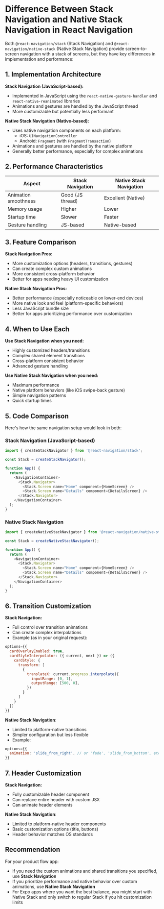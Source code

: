 # Difference Between Stack Navigation and Native Stack Navigation in React Navigation

Both `@react-navigation/stack` (Stack Navigation) and `@react-navigation/native-stack` (Native Stack Navigation) provide screen-to-screen navigation with a stack of screens, but they have key differences in implementation and performance:

## 1. Implementation Architecture

**Stack Navigation (JavaScript-based):**
- Implemented in JavaScript using the `react-native-gesture-handler` and `react-native-reanimated` libraries
- Animations and gestures are handled by the JavaScript thread
- More customizable but potentially less performant

**Native Stack Navigation (Native-based):**
- Uses native navigation components on each platform:
  - iOS: `UINavigationController`
  - Android: `Fragment` (with `FragmentTransaction`)
- Animations and gestures are handled by the native platform
- Generally better performance, especially for complex animations

## 2. Performance Characteristics

| Aspect              | Stack Navigation | Native Stack Navigation |
|---------------------|------------------|-------------------------|
| Animation smoothness | Good (JS thread) | Excellent (Native)      |
| Memory usage        | Higher           | Lower                   |
| Startup time        | Slower           | Faster                  |
| Gesture handling    | JS-based         | Native-based            |

## 3. Feature Comparison

**Stack Navigation Pros:**
- More customization options (headers, transitions, gestures)
- Can create complex custom animations
- More consistent cross-platform behavior
- Better for apps needing heavy UI customization

**Native Stack Navigation Pros:**
- Better performance (especially noticeable on lower-end devices)
- More native look and feel (platform-specific behaviors)
- Less JavaScript bundle size
- Better for apps prioritizing performance over customization

## 4. When to Use Each

**Use Stack Navigation when you need:**
- Highly customized headers/transitions
- Complex shared element transitions
- Cross-platform consistent behavior
- Advanced gesture handling

**Use Native Stack Navigation when you need:**
- Maximum performance
- Native platform behaviors (like iOS swipe-back gesture)
- Simple navigation patterns
- Quick startup times

## 5. Code Comparison

Here's how the same navigation setup would look in both:

### Stack Navigation (JavaScript-based)
```javascript
import { createStackNavigator } from '@react-navigation/stack';

const Stack = createStackNavigator();

function App() {
  return (
    <NavigationContainer>
      <Stack.Navigator>
        <Stack.Screen name="Home" component={HomeScreen} />
        <Stack.Screen name="Details" component={DetailsScreen} />
      </Stack.Navigator>
    </NavigationContainer>
  );
}
```

### Native Stack Navigation
```javascript
import { createNativeStackNavigator } from '@react-navigation/native-stack';

const Stack = createNativeStackNavigator();

function App() {
  return (
    <NavigationContainer>
      <Stack.Navigator>
        <Stack.Screen name="Home" component={HomeScreen} />
        <Stack.Screen name="Details" component={DetailsScreen} />
      </Stack.Navigator>
    </NavigationContainer>
  );
}
```

## 6. Transition Customization

**Stack Navigation:**
- Full control over transition animations
- Can create complex interpolations
- Example (as in your original request):
```javascript
options={{
  cardOverlayEnabled: true,
  cardStyleInterpolator: ({ current, next }) => ({
    cardStyle: {
      transform: [
        {
          translateX: current.progress.interpolate({
            inputRange: [0, 1],
            outputRange: [500, 0],
          })
        }
      ]
    }
  })
}}
```

**Native Stack Navigation:**
- Limited to platform-native transitions
- Simpler configuration but less flexible
- Example:
```javascript
options={{
  animation: 'slide_from_right', // or 'fade', 'slide_from_bottom', etc.
}}
```

## 7. Header Customization

**Stack Navigation:**
- Fully customizable header component
- Can replace entire header with custom JSX
- Can animate header elements

**Native Stack Navigation:**
- Limited to platform-native header components
- Basic customization options (title, buttons)
- Header behavior matches OS standards

## Recommendation

For your product flow app:
- If you need the custom animations and shared transitions you specified, use **Stack Navigation**
- If you prioritize performance and native behavior over custom animations, use **Native Stack Navigation**
- For Expo apps where you want the best balance, you might start with Native Stack and only switch to regular Stack if you hit customization limits
